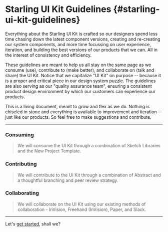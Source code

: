 # Starling UI Kit Guidelines {#starling-ui-kit-guidelines}

Everything about the Starling UI Kit is crafted so our designers spend less time chasing down the latest component versions, creating and re-creating our system components, and more time focussing on user experience, iteration, and building the best versions of our products that we can. All in the interest of consistency and efficiency.

These guidelines are meant to help us all stay on the same page as we consume \(use\), contribute to \(make better\), and collaborate on \(talk and share\) the UI Kit. Notice that we capitalize "UI Kit" on purpose -- because it is a proper and critical piece in our design system puzzle. The guidelines are also serving as our "quality assurance team", ensuring a consistent product design environment by which our customers can experience our products.

This is a living document, meant to grow and flex as we do. Nothing is chiseled in stone and everything is available to improvement and iteration -- just like our products. So feel free to make suggestions and contribute.

---

### Consuming

> We will consume the UI Kit through a combination of Sketch Libraries and the New Project Template.

### Contributing

> We will contribute to the UI Kit through a combination of Abstract and a thoughtful branching and peer review strategy.

### Collaborating

> We will collaborate on the UI Kit using our existing methods of collaboration - InVision, Freehand \(InVision\), Paper, and Slack.

---

Let's [get started](/getting-started.md), shall we?

